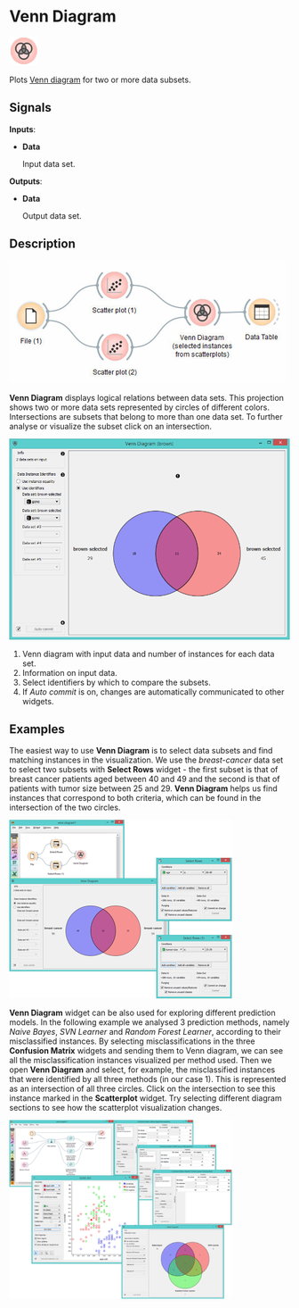 Venn Diagram
=============

![image](icons/venn-diagram.png)

Plots [Venn diagram](http://en.wikipedia.org/wiki/Venn_diagram) for two or more data subsets.

Signals
-------

**Inputs**:

- **Data**

  Input data set.

**Outputs**:

- **Data**

  Output data set.

Description
-----------

![image](images/venn-workflow.png)

**Venn Diagram** displays logical relations between data sets. This projection shows two or more data sets represented by 
circles of different colors. Intersections are subsets that belong to more than one data set. To further analyse or visualize
the subset click on an intersection.

![image](images/venn-identifiers-stamped.png)

1. Venn diagram with input data and number of instances for each data set.
2. Information on input data.
3. Select identifiers by which to compare the subsets.
4. If *Auto commit* is on, changes are automatically communicated to other widgets.

Examples
--------

The easiest way to use **Venn Diagram** is to select data subsets and find matching instances in the visualization. We use 
the *breast-cancer* data set to select two subsets with **Select Rows** widget - the first subset is that of breast cancer 
patients aged between 40 and 49 and the second is that of patients with tumor size between 25 and 29. **Venn Diagram** helps us 
find instances that correspond to both criteria, which can be found in the intersection of the two circles.

<img src="images/venn-simple.png" alt="image" width="400">

**Venn Diagram** widget can be also used for exploring different prediction models. In the following example we analysed 3 
prediction methods, namely *Naive Bayes*, *SVN Learner* and *Random Forest Learner*, according to their misclassified 
instances. By selecting misclassifications in the three **Confusion Matrix** widgets and sending them to Venn diagram, we can
see all the misclassification instances visualized per method used. Then we open **Venn Diagram** and select, for 
example, the misclassified instances that were identified by all three methods (in our case 1). This is represented as an 
intersection of all three circles. Click on the intersection to see this instance marked in the **Scatterplot** widget. Try 
selecting different diagram sections to see how the scatterplot visualization changes.

<img src="images/venn2.png" alt="image" width="400">

